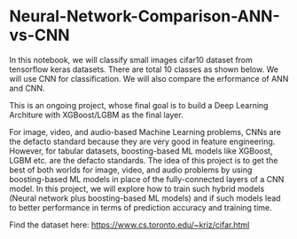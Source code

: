 # Neural-Network-Comparison-ANN-vs-CNN
In this notebook, we will classify small images cifar10 dataset from tensorflow keras datasets. There are total 10 classes as shown below. We will use CNN for classification. We will also compare the erformance of ANN and CNN.

This is an ongoing project, whose final goal is to build a Deep Learning Architure with XGBoost/LGBM as the final layer.

For image, video, and audio-based Machine Learning problems, CNNs are the defacto standard because they are very good in feature engineering. However, for tabular datasets, boosting-based ML models like XGBoost, LGBM etc. are the defacto standards. The idea of this project is to get the best of both worlds for image, video, and audio problems by using boosting-based ML models in place of the fully-connected layers of a CNN model. In this project, we will explore how to train such hybrid models (Neural network plus boosting-based ML models) and if such models lead to better performance in terms of prediction accuracy and training time.

Find the dataset here:
https://www.cs.toronto.edu/~kriz/cifar.html
